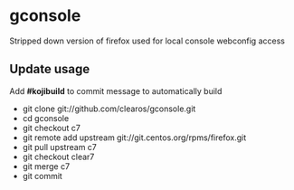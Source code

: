 # gconsole

Stripped down version of firefox used for local console webconfig access

## Update usage
  Add __#kojibuild__ to commit message to automatically build

* git clone git://github.com/clearos/gconsole.git
* cd gconsole
* git checkout c7
* git remote add upstream git://git.centos.org/rpms/firefox.git
* git pull upstream c7
* git checkout clear7
* git merge c7
* git commit
